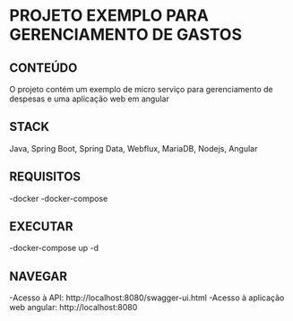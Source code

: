 # PROJETO EXEMPLO PARA GERENCIAMENTO DE GASTOS

## CONTEÚDO
O projeto contém um exemplo de micro serviço para gerenciamento de despesas e uma aplicação web em angular

## STACK
Java, Spring Boot, Spring Data, Webflux, MariaDB, Nodejs, Angular

## REQUISITOS
-docker
-docker-compose

## EXECUTAR
-docker-compose up -d

## NAVEGAR
-Acesso à API: http://localhost:8080/swagger-ui.html
-Acesso à aplicação web angular: http://localhost:8080
